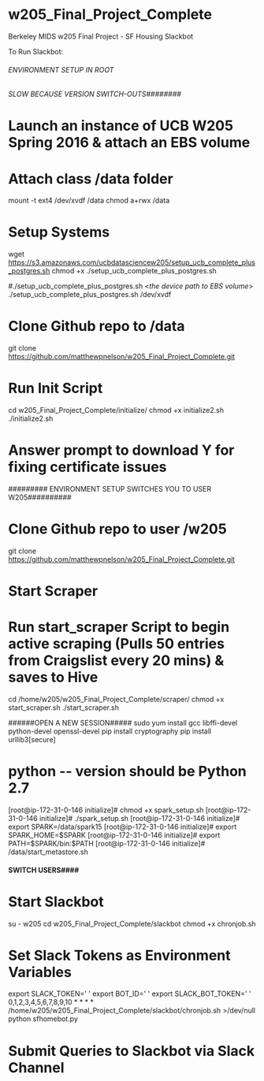 # w205_Final_Project_Complete
Berkeley MIDS w205 Final Project - SF Housing Slackbot


To Run Slackbot:

###### ENVIRONMENT SETUP IN ROOT #########
###### SLOW BECAUSE VERSION SWITCH-OUTS########

# Launch an instance of UCB W205 Spring 2016 & attach an EBS volume

# Attach class /data folder
mount -t ext4 /dev/xvdf /data
chmod a+rwx /data

# Setup Systems
wget https://s3.amazonaws.com/ucbdatasciencew205/setup_ucb_complete_plus_postgres.sh
chmod +x ./setup_ucb_complete_plus_postgres.sh

#./setup_ucb_complete_plus_postgres.sh <*the device path to EBS volume*>
./setup_ucb_complete_plus_postgres.sh /dev/xvdf

# Clone Github repo to /data
git clone https://github.com/matthewpnelson/w205_Final_Project_Complete.git

# Run Init Script
cd w205_Final_Project_Complete/initialize/
chmod +x initialize2.sh
./initialize2.sh
# Answer prompt to download Y for fixing certificate issues

######### ENVIRONMENT SETUP SWITCHES YOU TO USER W205##########

# Clone Github repo to user /w205
git clone https://github.com/matthewpnelson/w205_Final_Project_Complete.git

##### 
# Start Scraper
# Run start_scraper Script to begin active scraping (Pulls 50 entries from Craigslist every 20 mins) & saves to Hive
cd /home/w205/w205_Final_Project_Complete/scraper/
chmod +x start_scraper.sh
./start_scraper.sh

######OPEN A NEW SESSION#####
sudo yum install gcc libffi-devel python-devel openssl-devel
pip install cryptography
pip install urllib3[secure]
# python -- version should be Python 2.7
[root@ip-172-31-0-146 initialize]# chmod +x spark_setup.sh
[root@ip-172-31-0-146 initialize]# ./spark_setup.sh
[root@ip-172-31-0-146 initialize]# export SPARK=/data/spark15
[root@ip-172-31-0-146 initialize]# export SPARK_HOME=$SPARK
[root@ip-172-31-0-146 initialize]# export PATH=$SPARK/bin:$PATH
[root@ip-172-31-0-146 initialize]# /data/start_metastore.sh

#### SWITCH USERS#### 
# Start Slackbot
su - w205
cd w205_Final_Project_Complete/slackbot
chmod +x chronjob.sh
# Set Slack Tokens as Environment Variables 
export SLACK_TOKEN=' ' 
export BOT_ID=' ' 
export SLACK_BOT_TOKEN=' '
0,1,2,3,4,5,6,7,8,9,10 * * * * /home/w205/w205_Final_Project_Complete/slackbot/chronjob.sh >/dev/null
python sfhomebot.py

#####
# Submit Queries to Slackbot via Slack Channel



